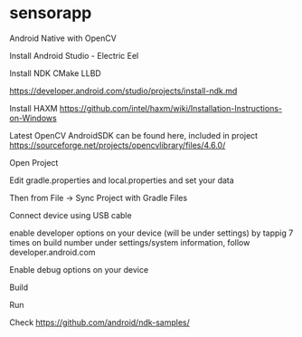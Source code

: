 # sensorapp
Android Native with OpenCV

Install Android Studio - Electric Eel

Install NDK CMake LLBD

https://developer.android.com/studio/projects/install-ndk.md

Install HAXM
https://github.com/intel/haxm/wiki/Installation-Instructions-on-Windows

Latest OpenCV AndroidSDK can be found here, included in project https://sourceforge.net/projects/opencvlibrary/files/4.6.0/

Open Project

Edit gradle.properties and local.properties and set your data

Then from File -> Sync Project with Gradle Files

Connect device using USB cable

enable developer options on your device (will be under settings) by tappig 7 times on build number under settings/system information, follow developer.android.com

Enable debug options on your device

Build

Run

Check https://github.com/android/ndk-samples/
